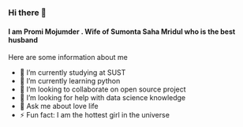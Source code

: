 ### Hi there 👋
#### I am Promi Mojumder . Wife of Sumonta Saha Mridul who is the best husband

Here are some information about me

- 🔭 I’m currently studying at SUST
- 🌱 I’m currently learning python
- 👯 I’m looking to collaborate on open source project
- 🤔 I’m looking for help with data science knowledge
- 💬 Ask me about love life
- ⚡ Fun fact: I am the hottest girl in the universe

